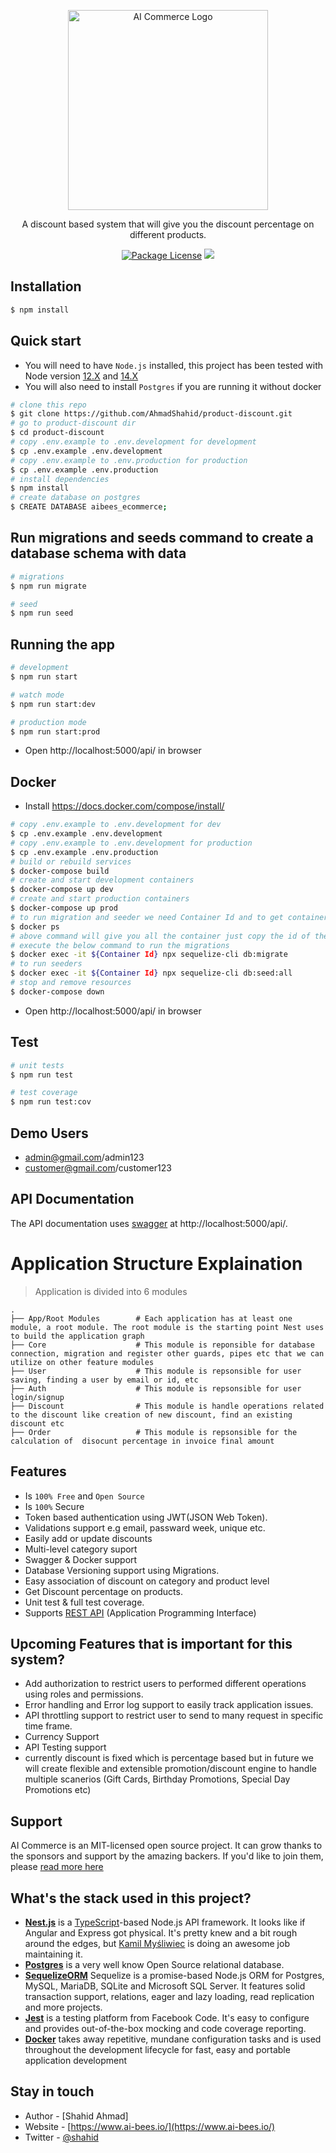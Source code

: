 <p align="center">
  <a href="https://www.ai-bees.io/" target="blank">
  <img src="https://www.graphicsprings.com/filestorage/stencils/1cf0e62090ebd950855b702c81587979.png" width="320" alt="AI Commerce Logo" /></a>
</p>

  <p align="center">A discount based system that will give you the discount percentage on different products.</p>
    <p align="center">
<a href="https://www.npmjs.com/~nestjscore" target="_blank"><img src="https://img.shields.io/npm/l/@nestjs/core.svg" alt="Package License" /></a>
<a href="https://twitter.com/shahida09454170" target="_blank"><img src="https://img.shields.io/twitter/follow/nestframework.svg?style=social&label=Follow"></a>
</p>

## Installation

```bash
$ npm install
```

## Quick start

- You will need to have `Node.js` installed, this project has been tested with Node version [12.X](https://nodejs.org/en/blog/release/v12.22.1/) and [14.X](https://nodejs.org/en/blog/release/v14.17.5/)
- You will also need to install `Postgres` if you are running it without docker

```bash
# clone this repo
$ git clone https://github.com/AhmadShahid/product-discount.git
# go to product-discount dir
$ cd product-discount
# copy .env.example to .env.development for development
$ cp .env.example .env.development
# copy .env.example to .env.production for production
$ cp .env.example .env.production
# install dependencies
$ npm install
# create database on postgres
$ CREATE DATABASE aibees_ecommerce;
```

## Run migrations and seeds command to create a database schema with data

```bash
# migrations
$ npm run migrate

# seed
$ npm run seed
```

## Running the app

```bash
# development
$ npm run start

# watch mode
$ npm run start:dev

# production mode
$ npm run start:prod
```

- Open http://localhost:5000/api/ in browser

## Docker

- Install https://docs.docker.com/compose/install/

```bash
# copy .env.example to .env.development for dev
$ cp .env.example .env.development
# copy .env.example to .env.development for production
$ cp .env.example .env.production
# build or rebuild services
$ docker-compose build
# create and start development containers
$ docker-compose up dev
# create and start production containers
$ docker-compose up prod
# to run migration and seeder we need Container Id and to get container execute the below command
$ docker ps
# above command will give you all the container just copy the id of the container where name is nestjs-api-dev:1.0.0
# execute the below command to run the migrations
$ docker exec -it ${Container Id} npx sequelize-cli db:migrate
# to run seeders
$ docker exec -it ${Container Id} npx sequelize-cli db:seed:all
# stop and remove resources
$ docker-compose down
```

- Open http://localhost:5000/api/ in browser

## Test

```bash
# unit tests
$ npm run test

# test coverage
$ npm run test:cov
```

## Demo Users

- admin@gmail.com/admin123
- customer@gmail.com/customer123

## API Documentation

The API documentation uses [swagger](https://swagger.io/) at http://localhost:5000/api/.

# Application Structure Explaination

> Application is divided into 6 modules

    .
    ├── App/Root Modules        # Each application has at least one module, a root module. The root module is the starting point Nest uses to build the application graph
    ├── Core                    # This module is reponsible for database connection, migration and register other guards, pipes etc that we can utilize on other feature modules
    ├── User                    # This module is repsonsible for user saving, finding a user by email or id, etc
    ├── Auth                    # This module is repsonsible for user login/signup
    ├── Discount                # This module is handle operations related to the discount like creation of new discount, find an existing discount etc
    ├── Order                   # This module is repsonsible for the calculation of  disocunt percentage in invoice final amount

## Features

- Is `100% Free` and `Open Source`
- Is `100%` Secure
- Token based authentication using JWT(JSON Web Token).
- Validations support e.g email, passward week, unique etc.
- Easily add or update discounts
- Multi-level category suport
- Swagger & Docker support
- Database Versioning support using Migrations.
- Easy association of discount on category and product level
- Get Discount percentage on products.
- Unit test & full test coverage.
- Supports [REST API](api/README.md) (Application Programming Interface)

## Upcoming Features that is important for this system?

- Add authorization to restrict users to performed different operations using roles and permissions.
- Error handling and Error log support to easily track application issues.
- API throttling support to restrict user to send to many request in specific time frame.
- Currency Support
- API Testing support
- currently discount is fixed which is percentage based but in future we will create flexible and extensible promotion/discount engine to handle multiple scanerios (Gift Cards, Birthday Promotions, Special Day Promotions etc)

## Support

AI Commerce is an MIT-licensed open source project. It can grow thanks to the sponsors and support by the amazing backers. If you'd like to join them, please <a href="https://docs.nestjs.com/support" rel="nofollow">read more here</a>

## What's the stack used in this project?

- **[Nest.js](https://nestjs.com/)** is a [TypeScript](https://www.typescriptlang.org/)-based Node.js API framework. It looks like if Angular and Express got physical. It's pretty knew and a bit rough around the edges, but [Kamil Myśliwiec](https://github.com/kamilmysliwiec) is doing an awesome job maintaining it.
- **[Postgres](https://www.postgresql.org/)** is a very well know Open Source relational database.
- **[SequelizeORM](https://sequelize.org/)** Sequelize is a promise-based Node.js ORM for Postgres, MySQL, MariaDB, SQLite and Microsoft SQL Server. It features solid transaction support, relations, eager and lazy loading, read replication and more projects.
- **[Jest](https://facebook.github.io/jest/)** is a testing platform from Facebook Code. It's easy to configure and provides out-of-the-box mocking and code coverage reporting.
- **[Docker](https://docker.com/)** takes away repetitive, mundane configuration tasks and is used throughout the development lifecycle for fast, easy and portable application development

## Stay in touch

- Author - [Shahid Ahmad]
- Website - [https://www.ai-bees.io/](https://www.ai-bees.io/)
- Twitter - [@shahid](https://twitter.com/shahida09454170)
